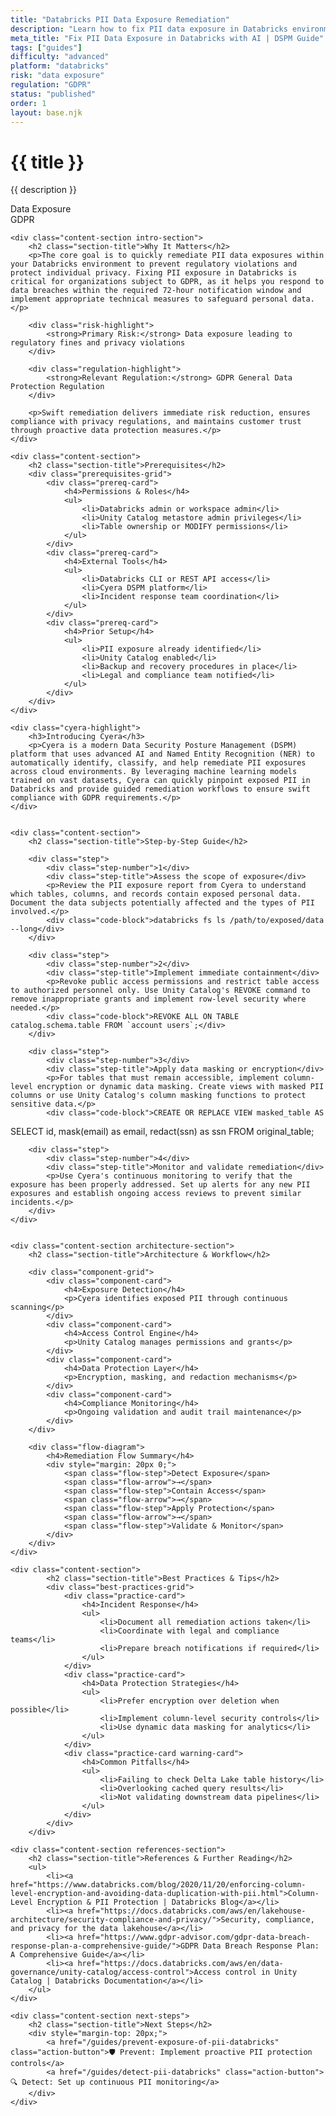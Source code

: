 ```yaml
---
title: "Databricks PII Data Exposure Remediation"
description: "Learn how to fix PII data exposure in Databricks environments. Follow step-by-step guidance for GDPR compliance and secure data handling."
meta_title: "Fix PII Data Exposure in Databricks with AI | DSPM Guide"
tags: ["guides"]
difficulty: "advanced"
platform: "databricks"
risk: "data exposure"
regulation: "GDPR"
status: "published"
order: 1
layout: base.njk
---
```


<div class="container">
    <div class="header">
        <h1>{{ title }}</h1>
        <p>{{ description }}</p>
        <div class="badge">Data Exposure</div>
        <div class="badge regulation">GDPR</div>
    </div>

    <div class="content-section intro-section">
        <h2 class="section-title">Why It Matters</h2>
        <p>The core goal is to quickly remediate PII data exposures within your Databricks environment to prevent regulatory violations and protect individual privacy. Fixing PII exposure in Databricks is critical for organizations subject to GDPR, as it helps you respond to data breaches within the required 72-hour notification window and implement appropriate technical measures to safeguard personal data.</p>
        
        <div class="risk-highlight">
            <strong>Primary Risk:</strong> Data exposure leading to regulatory fines and privacy violations
        </div>
        
        <div class="regulation-highlight">
            <strong>Relevant Regulation:</strong> GDPR General Data Protection Regulation
        </div>
        
        <p>Swift remediation delivers immediate risk reduction, ensures compliance with privacy regulations, and maintains customer trust through proactive data protection measures.</p>
    </div>

    <div class="content-section">
        <h2 class="section-title">Prerequisites</h2>
        <div class="prerequisites-grid">
            <div class="prereq-card">
                <h4>Permissions & Roles</h4>
                <ul>
                    <li>Databricks admin or workspace admin</li>
                    <li>Unity Catalog metastore admin privileges</li>
                    <li>Table ownership or MODIFY permissions</li>
                </ul>
            </div>
            <div class="prereq-card">
                <h4>External Tools</h4>
                <ul>
                    <li>Databricks CLI or REST API access</li>
                    <li>Cyera DSPM platform</li>
                    <li>Incident response team coordination</li>
                </ul>
            </div>
            <div class="prereq-card">
                <h4>Prior Setup</h4>
                <ul>
                    <li>PII exposure already identified</li>
                    <li>Unity Catalog enabled</li>
                    <li>Backup and recovery procedures in place</li>
                    <li>Legal and compliance team notified</li>
                </ul>
            </div>
        </div>
    </div>
	
    <div class="cyera-highlight">
        <h3>Introducing Cyera</h3>
        <p>Cyera is a modern Data Security Posture Management (DSPM) platform that uses advanced AI and Named Entity Recognition (NER) to automatically identify, classify, and help remediate PII exposures across cloud environments. By leveraging machine learning models trained on vast datasets, Cyera can quickly pinpoint exposed PII in Databricks and provide guided remediation workflows to ensure swift compliance with GDPR requirements.</p>
    </div>
	

    <div class="content-section">
        <h2 class="section-title">Step-by-Step Guide</h2>
        
        <div class="step">
            <div class="step-number">1</div>
            <div class="step-title">Assess the scope of exposure</div>
            <p>Review the PII exposure report from Cyera to understand which tables, columns, and records contain exposed personal data. Document the data subjects potentially affected and the types of PII involved.</p>
            <div class="code-block">databricks fs ls /path/to/exposed/data --long</div>
        </div>

        <div class="step">
            <div class="step-number">2</div>
            <div class="step-title">Implement immediate containment</div>
            <p>Revoke public access permissions and restrict table access to authorized personnel only. Use Unity Catalog's REVOKE command to remove inappropriate grants and implement row-level security where needed.</p>
            <div class="code-block">REVOKE ALL ON TABLE catalog.schema.table FROM `account users`;</div>
        </div>

        <div class="step">
            <div class="step-number">3</div>
            <div class="step-title">Apply data masking or encryption</div>
            <p>For tables that must remain accessible, implement column-level encryption or dynamic data masking. Create views with masked PII columns or use Unity Catalog's column masking functions to protect sensitive data.</p>
            <div class="code-block">CREATE OR REPLACE VIEW masked_table AS 
SELECT id, mask(email) as email, redact(ssn) as ssn FROM original_table;</div>
        </div>

        <div class="step">
            <div class="step-number">4</div>
            <div class="step-title">Monitor and validate remediation</div>
            <p>Use Cyera's continuous monitoring to verify that the exposure has been properly addressed. Set up alerts for any new PII exposures and establish ongoing access reviews to prevent similar incidents.</p>
        </div>
    </div>


    <div class="content-section architecture-section">
        <h2 class="section-title">Architecture & Workflow</h2>
        
        <div class="component-grid">
            <div class="component-card">
                <h4>Exposure Detection</h4>
                <p>Cyera identifies exposed PII through continuous scanning</p>
            </div>
            <div class="component-card">
                <h4>Access Control Engine</h4>
                <p>Unity Catalog manages permissions and grants</p>
            </div>
            <div class="component-card">
                <h4>Data Protection Layer</h4>
                <p>Encryption, masking, and redaction mechanisms</p>
            </div>
            <div class="component-card">
                <h4>Compliance Monitoring</h4>
                <p>Ongoing validation and audit trail maintenance</p>
            </div>
        </div>

        <div class="flow-diagram">
            <h4>Remediation Flow Summary</h4>
            <div style="margin: 20px 0;">
                <span class="flow-step">Detect Exposure</span>
                <span class="flow-arrow">→</span>
                <span class="flow-step">Contain Access</span>
                <span class="flow-arrow">→</span>
                <span class="flow-step">Apply Protection</span>
                <span class="flow-arrow">→</span>
                <span class="flow-step">Validate & Monitor</span>
            </div>
        </div>
    </div>

	<div class="content-section">
	        <h2 class="section-title">Best Practices & Tips</h2>
	        <div class="best-practices-grid">
	            <div class="practice-card">
	                <h4>Incident Response</h4>
	                <ul>
	                    <li>Document all remediation actions taken</li>
	                    <li>Coordinate with legal and compliance teams</li>
	                    <li>Prepare breach notifications if required</li>
	                </ul>
	            </div>
	            <div class="practice-card">
	                <h4>Data Protection Strategies</h4>
	                <ul>
	                    <li>Prefer encryption over deletion when possible</li>
	                    <li>Implement column-level security controls</li>
	                    <li>Use dynamic data masking for analytics</li>
	                </ul>
	            </div>
	            <div class="practice-card warning-card">
	                <h4>Common Pitfalls</h4>
	                <ul>
	                    <li>Failing to check Delta Lake table history</li>
	                    <li>Overlooking cached query results</li>
	                    <li>Not validating downstream data pipelines</li>
	                </ul>
	            </div>
	        </div>
	    </div>

    <div class="content-section references-section">
        <h2 class="section-title">References & Further Reading</h2>
        <ul>
            <li><a href="https://www.databricks.com/blog/2020/11/20/enforcing-column-level-encryption-and-avoiding-data-duplication-with-pii.html">Column-Level Encryption & PII Protection | Databricks Blog</a></li>
            <li><a href="https://docs.databricks.com/aws/en/lakehouse-architecture/security-compliance-and-privacy/">Security, compliance, and privacy for the data lakehouse</a></li>
            <li><a href="https://www.gdpr-advisor.com/gdpr-data-breach-response-plan-a-comprehensive-guide/">GDPR Data Breach Response Plan: A Comprehensive Guide</a></li>
            <li><a href="https://docs.databricks.com/aws/en/data-governance/unity-catalog/access-control">Access control in Unity Catalog | Databricks Documentation</a></li>
        </ul>
    </div>

    <div class="content-section next-steps">
        <h2 class="section-title">Next Steps</h2>
        <div style="margin-top: 20px;">
            <a href="/guides/prevent-exposure-of-pii-databricks" class="action-button">🛡️ Prevent: Implement proactive PII protection controls</a>
            <a href="/guides/detect-pii-databricks" class="action-button">🔍 Detect: Set up continuous PII monitoring</a>
        </div>
    </div>
</div>